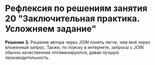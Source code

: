 ﻿# Рефлексия по решениям занятия 20 "Заключительная практика. Усложняем задание"

__Решение 3.__ Решение автора через JOIN понять легче, чем моё через вложенный запрос. Также, по поиску в интернете, запросы с JOIN обычно качественнее оптимизируются, давая лучшую производительность.
